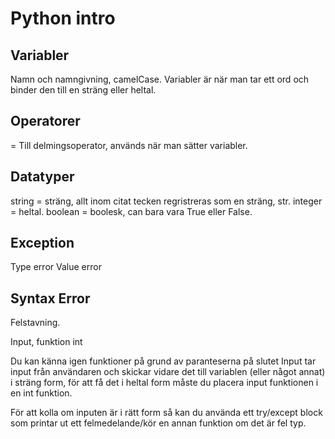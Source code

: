# Python intro

## Variabler

Namn och namngivning, camelCase.
Variabler är när man tar ett ord och binder den till en sträng eller heltal.

## Operatorer

= Till delmingsoperator, används när man sätter variabler.

## Datatyper

string = sträng, allt inom citat tecken regristreras som en sträng, str.
integer = heltal.
boolean = boolesk, can bara vara True eller False.

## Exception
Type error
Value error

## Syntax Error
Felstavning.

Input, funktion int

Du kan känna igen funktioner på grund av paranteserna på slutet
Input tar input från användaren och skickar vidare det till variablen (eller något annat) i sträng form, för att få det i heltal form måste du placera input funktionen i en int funktion.

För att kolla om inputen är i rätt form så kan du använda ett try/except block som printar ut ett felmedelande/kör en annan funktion om det är fel typ.